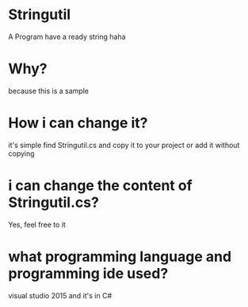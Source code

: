 # Stringutil
A Program have a ready string
haha
# Why?
because this is a sample
# How i can change it?
it's simple find Stringutil.cs and copy it to your project or add it without copying
# i can change the content of Stringutil.cs?
Yes, feel free to it
# what programming language and programming ide used?
visual studio 2015 and it's in C#
